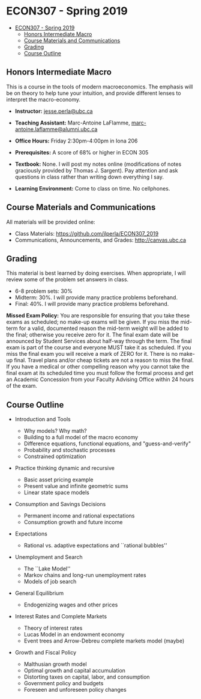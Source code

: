 # ECON307 - Spring 2019
- [ECON307 - Spring 2019](#econ307---spring-2019)
  - [Honors Intermediate Macro](#honors-intermediate-macro)
  - [Course Materials and Communications](#course-materials-and-communications)
  - [Grading](#grading)
  - [Course Outline](#course-outline)

## Honors Intermediate Macro
 This is a course in the tools of modern macroeconomics.  The emphasis will be on theory to help tune your intuition, and provide different lenses to interpret the macro-economy.

- **Instructor:** jesse.perla@ubc.ca
- **Teaching Assistant:** Marc-Antoine LaFlamme, marc-antoine.laflamme@alumni.ubc.ca

- **Office Hours:** Friday 2:30pm-4:00pm in Iona 206
- **Prerequisites:**  A score of 68\% or higher in ECON 305
- **Textbook:** None.  I will post my notes online (modifications of notes graciously provided by Thomas J. Sargent).  Pay attention and ask questions in class rather than writing down everything I say.
- **Learning Environment:** Come to class on time.  No cellphones.

## Course Materials and Communications
All materials will be provided online:
- Class Materials: https://github.com/jlperla/ECON307_2019
- Communications, Announcements, and Grades: http://canvas.ubc.ca

## Grading
This material is best learned by doing exercises.  When appropriate, I will review some of the problem set answers in class.
- 6-8 problem sets: 30%
- Midterm: 30%.  I will provide many practice problems beforehand.
- Final: 40%.  I will provide many practice problems beforehand.

**Missed Exam Policy:** You are responsible for ensuring that you take these exams as scheduled; no make-up exams will be given. If you miss the mid-term for a valid, documented reason the mid-term weight will be added to the final; otherwise you receive zero for it.  The final exam date will be announced by Student Services about half-way through the term. The final exam is part of the course and everyone MUST take it as scheduled. If you miss the final exam you will receive a mark of ZERO for it. There is no make-up final. Travel plans and/or cheap tickets are not a reason to miss the final. If you have a medical 	or other compelling reason why you cannot take the final exam at its scheduled time you must follow the formal process and get an Academic Concession from your Faculty Advising Office within 24 hours of the exam.

## Course Outline

- Introduction and Tools

    - Why models? Why math?
    - Building to a full model of the macro economy
    - Difference equations, functional equations, and "guess-and-verify"
    - Probability and stochastic processes
    - Constrained optimization

- Practice thinking dynamic and recursive

    - Basic asset pricing example
    - Present value and infinite geometric sums
    - Linear state space models

- Consumption and Savings Decisions

    - Permanent income and rational expectations
    - Consumption growth and future income

- Expectations

    - Rational vs. adaptive expectations and ``rational bubbles''

- Unemployment and Search

    - The ``Lake Model''
    - Markov chains and long-run unemployment rates
    - Models of job search

- General Equilibrium

    - Endogenizing wages and other prices

- Interest Rates and Complete Markets

    - Theory of interest rates
    - Lucas Model in an endowment economy
    - Event trees and Arrow-Debreu complete markets model (maybe)

- Growth and Fiscal Policy

    - Malthusian growth model
    - Optimal growth and capital accumulation
    - Distorting taxes on capital, labor, and consumption
    - Government policy and budgets
    - Foreseen and unforeseen policy changes

